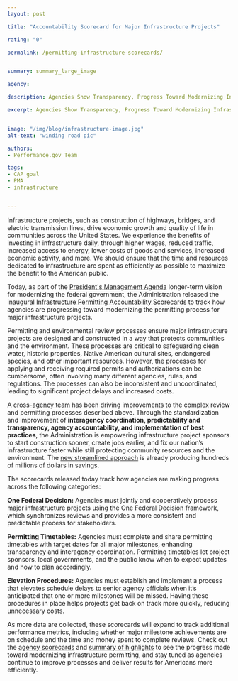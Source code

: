 ```yaml
---
layout: post

title: "Accountability Scorecard for Major Infrastructure Projects"

rating: "0"

permalink: /permitting-infrastructure-scorecards/


summary: summary_large_image

agency:

description: Agencies Show Transparency, Progress Toward Modernizing Infrastructure Permitting With Release of Scorecards.

excerpt: Agencies Show Transparency, Progress Toward Modernizing Infrastructure Permitting With Release of Scorecards.


image: "/img/blog/infrastructure-image.jpg"
alt-text: "winding road pic"

authors:
- Performance.gov Team

tags:
- CAP goal
- PMA
- infrastructure


---
```

Infrastructure projects, such as construction of highways, bridges, and electric transmission lines, drive economic growth and quality of life in communities across the United States. We experience the benefits of investing in infrastructure daily, through higher wages, reduced traffic, increased access to energy, lower costs of goods and services, increased economic activity, and more. We should ensure that the time and resources dedicated to infrastructure are spent as efficiently as possible to maximize the benefit to the American public.

Today, as part of the [President's Management Agenda](https://www.performance.gov/PMA/Presidents_Management_Agenda.pdf) longer-term vision for modernizing the federal government, the Administration released the inaugural [Infrastructure Permitting Accountability Scorecards](https://www.permits.performance.gov/scorecard) to track how agencies are progressing toward modernizing the permitting process for major infrastructure projects.

Permitting and environmental review processes ensure major infrastructure projects are designed and constructed in a way that protects communities and the environment. These processes are critical to safeguarding clean water, historic properties, Native American cultural sites, endangered species, and other important resources. However, the processes for applying and receiving required permits and authorizations can be cumbersome, often involving many different agencies, rules, and regulations. The processes can also be inconsistent and uncoordinated, leading to significant project delays and increased costs.

A [cross-agency team](https://www.performance.gov/CAP/permitting/) has been driving improvements to the complex review and permitting processes described above. Through the standardization and improvement of **interagency coordination, predictability and transparency, agency accountability, and implementation of best practices**, the Administration is empowering infrastructure project sponsors to start construction sooner, create jobs earlier, and fix our nation’s infrastructure faster while still protecting community resources and the environment. The [new streamlined approach](https://www.performance.gov/2018-09-26-modernizing-the-infrastructure-permitting-process/) is already producing hundreds of millions of dollars in savings.

The scorecards released today track how agencies are making progress across the following categories:

**One Federal Decision:** Agencies must jointly and cooperatively process major infrastructure projects using the One Federal Decision framework, which synchronizes reviews and provides a more consistent and predictable process for stakeholders.

**Permitting Timetables:** Agencies must complete and share permitting timetables with target dates for all major milestones, enhancing transparency and interagency coordination. Permitting timetables let project sponsors, local governments, and the public know when to expect updates and how to plan accordingly.

**Elevation Procedures:** Agencies must establish and implement a process that elevates schedule delays to senior agency officials when it’s anticipated that one or more milestones will be missed. Having these procedures in place helps projects get back on track more quickly, reducing unnecessary costs.

As more data are collected, these scorecards will expand to track additional performance metrics, including whether major milestone achievements are on schedule and the time and money spent to complete reviews. Check out the [agency scorecards](https://www.permits.performance.gov/scorecard) and [summary of highlights](https://www.permits.performance.gov/about/fy-19-quarter-2-highlights)  to see the progress made toward modernizing infrastructure permitting, and stay tuned as agencies continue to improve processes and deliver results for Americans more efficiently.
